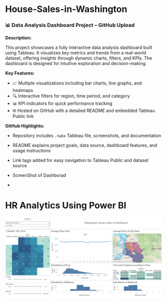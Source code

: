 # House-Sales-in-Washington


### 📊 Data Analysis Dashboard Project – GitHub Upload

**Description:**

This project showcases a fully interactive data analysis dashboard built using Tableau. It visualizes key metrics and trends from a real-world dataset, offering insights through dynamic charts, filters, and KPIs. The dashboard is designed for intuitive exploration and decision-making.

**Key Features:**
- 📈 Multiple visualizations including bar charts, line graphs, and heatmaps
- 🔍 Interactive filters for region, time period, and category
- 📊 KPI indicators for quick performance tracking
- 🌐 Hosted on GitHub with a detailed README and embedded Tableau Public link

**GitHub Highlights:**
- Repository includes `.twbx` Tableau file, screenshots, and documentation
- README explains project goals, data source, dashboard features, and usage instructions
- Link tags added for easy navigation to Tableau Public and dataset source

- ScreenShot of Dashborad
- 
# HR Analytics Using Power BI  

![Sales Dashboard](https://github.com/PREMJADHAV1597/House-Sales-in-Washington/blob/3c9a128f8dfc39c7df275ee9bccf8380c557434e/Screenshot%202025-08-17%20114150.png)
